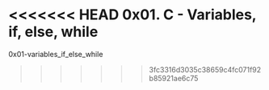 <<<<<<< HEAD
0x01. C - Variables, if, else, while
=======
0x01-variables_if_else_while
>>>>>>> 3fc3316d3035c38659c4fc071f92b85921ae6c75

